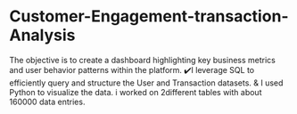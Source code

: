# Customer-Engagement-transaction-Analysis
 The objective is to create a dashboard highlighting key business metrics and user behavior patterns within the platform.    ✔️I  leverage SQL to efficiently query and structure the User and Transaction datasets. &amp; I used Python to visualize the data. i worked on 2different tables with about 160000 data entries.
